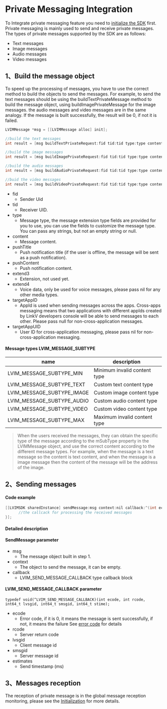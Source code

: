 # Private Messaging Integration

To Integrate private messaging feature you need to [initialize the SDK](/?p=/en/ios/im/integration_init.md&k=QoZ4JF0K) first. Private messaging is mainly used to send and receive private messages. The types of private messages supported by the SDK are as follows:

* Text messages
* Image messages
* Audio messages
* Video messages

## <a name='1'></a>1、Build the message object

To speed up the processing of messages, you have to use the correct method to build the objects to send the messages. For example, to send the text messages should be using the buildTextPrivateMessage method to build the message object, using buildImagePrivateMessage for the image messages. the audio messages and video messages are in the same analogy. If the message is built successfully, the result will be 0, if not it is failed.

``` java
LVIMMessage *msg = [[LVIMMessage alloc] init];

//build the text messages
int result = [msg buildTextPrivateRequest:fid tid:tid type:type content:content pushTitle:pushTitle pushContent:pushContent extend3:extend3 extend4:extend4 targetAppID:targetAppID targetAppUID:targetAppUID];

//build the image messages
int result = [msg buildImagePrivateRequest:fid tid:tid type:type content:content pushTitle:pushTitle pushContent:pushContent extend3:extend3 extend4:extend4 targetAppID:targetAppID targetAppUID:targetAppUID];

//build the audio messages
int result = [msg buildAudioPrivateRequest:fid tid:tid type:type content:content pushTitle:pushTitle pushContent:pushContent extend3:extend3 extend4:extend4 targetAppID:targetAppID targetAppUID:targetAppUID];

//buid the video messages
int result = [msg buildVideoPrivateRequest:fid tid:tid type:type content:content pushTitle:pushTitle pushContent:pushContent extend3:extend3 extend4:extend4 targetAppID:targetAppID targetAppUID:targetAppUID];
```

* fid
  * Sender Uid
* tid
  * Receiver UID.
* type
  * Message type, the message extension type fields are provided for you to use, you can use the fields to customize the message type. You can pass any strings, but not an empty string or null.
* content
  * Message content.
* pushTitle
  * Push notification title (if the user is offline, the message will be sent as a push notification).
* pushContent
  * Push notification content.
* extend3
  * Extension, not used yet.
* extend4
  * Voice data, only be used for voice messages, please pass nil for any other media types.
* targetAppID
  * AppId is used when sending messages across the apps. Cross-apps messaging means that two applications with different appIds created by LinkV developers console will be able to send messages to each other. Please pass null for non-cross-application messages.
* targetAppUID
  * User ID for cross-application messaging, please pass nil for non-cross-application messaging.

#### Message types LVIM_MESSAGE_SUBTYPE

| name                       | description               |
| -------------------------- | ------------------ |
| LVIM_MESSAGE_SUBTYPE_MIN   | Minimum invalid content type   |
| LVIM_MESSAGE_SUBTYPE_TEXT  | Custom text content type |
| LVIM_MESSAGE_SUBTYPE_IMAGE | Custom image content type |
| LVIM_MESSAGE_SUBTYPE_AUDIO | Custom audio content type |
| LVIM_MESSAGE_SUBTYPE_VIDEO | Custom video content type |
| LVIM_MESSAGE_SUBTYPE_MAX   | Maximum invalid content type   |

> When the users received the messages, they can obtain the specific type of the message according to the mSubType property in the LVIMMessage object, and use the correct content according to the different message types. For example, when the message is a text message so the content is text content, and when the message is a image message then the content of the message will be the address of the image.

## <a name='2'></a>2、Sending messages

#### Code example 

``` java
[[LVIMSDK sharedInstance] sendMessage:msg context:nil callback:^(int ecode, int rcode, int64_t lvsgid, int64_t 	smsgid, int64_t stime) {
      //the callcack for processing the received messages
}];
```

#### Detailed description

#### SendMessage parameter

* msg
  * The message object built in step 1.
* context
  * The object to send the message, it can be empty.
* callback
  * LVIM_SEND_MESSAGE_CALLBACK type callback block

#### LVIM_SEND_MESSAGE_CALLBACK parameter

``` 
typedef void(^LVIM_SEND_MESSAGE_CALLBACK)(int ecode, int rcode, int64_t lvsgid, int64_t smsgid, int64_t stime);
```

* ecode
  * Error code, if it is 0, it means the message is sent successfully, if not, it means the failure See [error code](/?p=/en/ios/im/ecode.md&k=wOzEX8ba) for details
* rcode
  * Server return code
* lvsgid
  * Client message id
* smsgid
  * Server message id
* estimates
  * Send timestamp (ms)

## <a name='3'></a>3、Messages reception

The reception of private message is in the global message reception monitoring, please see the  [Initialization](/?p=/en/ios/im/integration_init.md&k=QoZ4JF0K) for more details.

